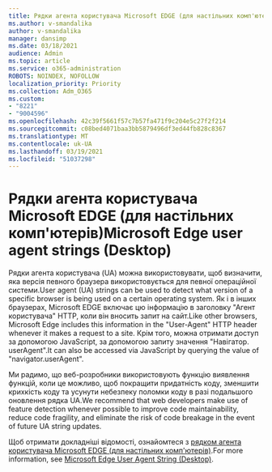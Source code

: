 ```yaml
---
title: Рядки агента користувача Microsoft EDGE (для настільних комп'ютерів)
ms.author: v-smandalika
author: v-smandalika
manager: dansimp
ms.date: 03/18/2021
audience: Admin
ms.topic: article
ms.service: o365-administration
ROBOTS: NOINDEX, NOFOLLOW
localization_priority: Priority
ms.collection: Adm_O365
ms.custom:
- "8221"
- "9004596"
ms.openlocfilehash: 42c39f5661f57c7b57fa471f9c204e5c27f2f214
ms.sourcegitcommit: c08bed4071baa3bb5879496df3ed44fb828c8367
ms.translationtype: MT
ms.contentlocale: uk-UA
ms.lasthandoff: 03/19/2021
ms.locfileid: "51037298"
---
```

# <a name="microsoft-edge-user-agent-strings-desktop"></a><span data-ttu-id="a218e-102">Рядки агента користувача Microsoft EDGE (для настільних комп'ютерів)</span><span class="sxs-lookup"><span data-stu-id="a218e-102">Microsoft Edge user agent strings (Desktop)</span></span>

<span data-ttu-id="a218e-103">Рядки агента користувача (UA) можна використовувати, щоб визначити, яка версія певного браузера використовується для певної операційної системи.</span><span class="sxs-lookup"><span data-stu-id="a218e-103">User agent (UA) strings can be used to detect what version of a specific browser is being used on a certain operating system.</span></span> <span data-ttu-id="a218e-104">Як і в інших браузерах, Microsoft EDGE включає цю інформацію в заголовку "Агент користувача" HTTP, коли він вносить запит на сайт.</span><span class="sxs-lookup"><span data-stu-id="a218e-104">Like other browsers, Microsoft Edge includes this information in the "User-Agent" HTTP header whenever it makes a request to a site.</span></span> <span data-ttu-id="a218e-105">Крім того, можна отримати доступ за допомогою JavaScript, за допомогою запиту значення "Навігатор. userAgent".</span><span class="sxs-lookup"><span data-stu-id="a218e-105">It can also be accessed via JavaScript by querying the value of "navigator.userAgent".</span></span>

<span data-ttu-id="a218e-106">Ми радимо, що веб-розробники використовують функцію виявлення функцій, коли це можливо, щоб покращити придатність коду, зменшити крихкість коду та усунути небезпеку поломки коду в разі подальшого оновлення рядка UA.</span><span class="sxs-lookup"><span data-stu-id="a218e-106">We recommend that web developers make use of feature detection whenever possible to improve code maintainability, reduce code fragility, and eliminate the risk of code breakage in the event of future UA string updates.</span></span>

<span data-ttu-id="a218e-107">Щоб отримати докладніші відомості, ознайомтеся з [рядком агента користувача Microsoft EDGE (для настільних комп'ютерів)](https://docs.microsoft.com/microsoft-edge/web-platform/user-agent-string).</span><span class="sxs-lookup"><span data-stu-id="a218e-107">For more information, see [Microsoft Edge User Agent String (Desktop)](https://docs.microsoft.com/microsoft-edge/web-platform/user-agent-string).</span></span>

